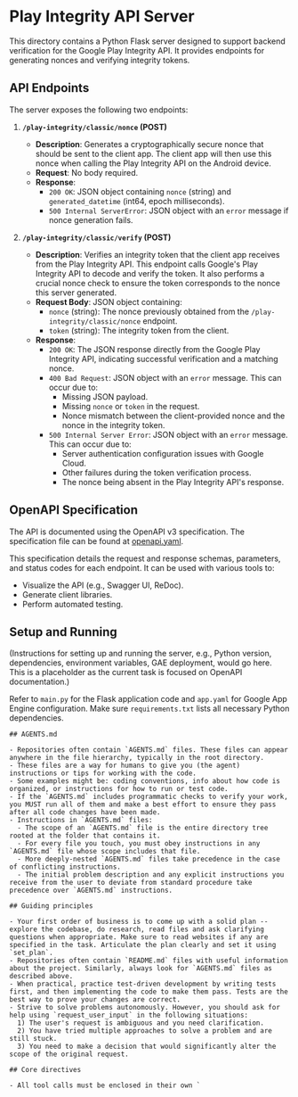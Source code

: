 # Play Integrity API Server

This directory contains a Python Flask server designed to support backend verification for the Google Play Integrity API. It provides endpoints for generating nonces and verifying integrity tokens.

## API Endpoints

The server exposes the following two endpoints:

1.  **`/play-integrity/classic/nonce` (POST)**
    *   **Description**: Generates a cryptographically secure nonce that should be sent to the client app. The client app will then use this nonce when calling the Play Integrity API on the Android device.
    *   **Request**: No body required.
    *   **Response**:
        *   `200 OK`: JSON object containing `nonce` (string) and `generated_datetime` (int64, epoch milliseconds).
        *   `500 Internal ServerError`: JSON object with an `error` message if nonce generation fails.

2.  **`/play-integrity/classic/verify` (POST)**
    *   **Description**: Verifies an integrity token that the client app receives from the Play Integrity API. This endpoint calls Google's Play Integrity API to decode and verify the token. It also performs a crucial nonce check to ensure the token corresponds to the nonce this server generated.
    *   **Request Body**: JSON object containing:
        *   `nonce` (string): The nonce previously obtained from the `/play-integrity/classic/nonce` endpoint.
        *   `token` (string): The integrity token from the client.
    *   **Response**:
        *   `200 OK`: The JSON response directly from the Google Play Integrity API, indicating successful verification and a matching nonce.
        *   `400 Bad Request`: JSON object with an `error` message. This can occur due to:
            *   Missing JSON payload.
            *   Missing `nonce` or `token` in the request.
            *   Nonce mismatch between the client-provided nonce and the nonce in the integrity token.
        *   `500 Internal Server Error`: JSON object with an `error` message. This can occur due to:
            *   Server authentication configuration issues with Google Cloud.
            *   Other failures during the token verification process.
            *   The nonce being absent in the Play Integrity API's response.

## OpenAPI Specification

The API is documented using the OpenAPI v3 specification. The specification file can be found at [openapi.yaml](./openapi.yaml).

This specification details the request and response schemas, parameters, and status codes for each endpoint. It can be used with various tools to:
*   Visualize the API (e.g., Swagger UI, ReDoc).
*   Generate client libraries.
*   Perform automated testing.

## Setup and Running

(Instructions for setting up and running the server, e.g., Python version, dependencies, environment variables, GAE deployment, would go here. This is a placeholder as the current task is focused on OpenAPI documentation.)

Refer to `main.py` for the Flask application code and `app.yaml` for Google App Engine configuration.
Make sure `requirements.txt` lists all necessary Python dependencies.
```
## AGENTS.md

- Repositories often contain `AGENTS.md` files. These files can appear anywhere in the file hierarchy, typically in the root directory.
- These files are a way for humans to give you (the agent) instructions or tips for working with the code.
- Some examples might be: coding conventions, info about how code is organized, or instructions for how to run or test code.
- If the `AGENTS.md` includes programmatic checks to verify your work, you MUST run all of them and make a best effort to ensure they pass after all code changes have been made.
- Instructions in `AGENTS.md` files:
  - The scope of an `AGENTS.md` file is the entire directory tree rooted at the folder that contains it.
  - For every file you touch, you must obey instructions in any `AGENTS.md` file whose scope includes that file.
  - More deeply-nested `AGENTS.md` files take precedence in the case of conflicting instructions.
  - The initial problem description and any explicit instructions you receive from the user to deviate from standard procedure take precedence over `AGENTS.md` instructions.

## Guiding principles

- Your first order of business is to come up with a solid plan -- explore the codebase, do research, read files and ask clarifying questions when appropriate. Make sure to read websites if any are specified in the task. Articulate the plan clearly and set it using `set_plan`.
- Repositories often contain `README.md` files with useful information about the project. Similarly, always look for `AGENTS.md` files as described above.
- When practical, practice test-driven development by writing tests first, and then implementing the code to make them pass. Tests are the best way to prove your changes are correct.
- Strive to solve problems autonomously. However, you should ask for help using `request_user_input` in the following situations:
  1) The user's request is ambiguous and you need clarification.
  2) You have tried multiple approaches to solve a problem and are still stuck.
  3) You need to make a decision that would significantly alter the scope of the original request.

## Core directives

- All tool calls must be enclosed in their own `
